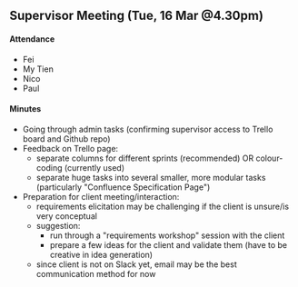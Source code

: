 ## Supervisor Meeting (Tue, 16 Mar @4.30pm)

#### Attendance

- Fei
- My Tien
- Nico
- Paul

#### Minutes

- Going through admin tasks (confirming supervisor access to Trello board and Github repo)
- Feedback on Trello page:
  - separate columns for different sprints (recommended) OR colour-coding (currently used)
  - separate huge tasks into several smaller, more modular tasks (particularly "Confluence Specification Page")
- Preparation for client meeting/interaction:
  - requirements elicitation may be challenging if the client is unsure/is very conceptual
  - suggestion:
    - run through a "requirements workshop" session with the client
    - prepare a few ideas for the client and validate them (have to be creative in idea generation)
  - since client is not on Slack yet, email may be the best communication method for now
